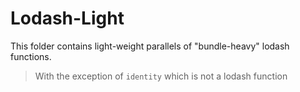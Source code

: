 
# Lodash-Light

This folder contains light-weight parallels of "bundle-heavy" lodash functions.

> With the exception of `identity` which is not  a lodash function